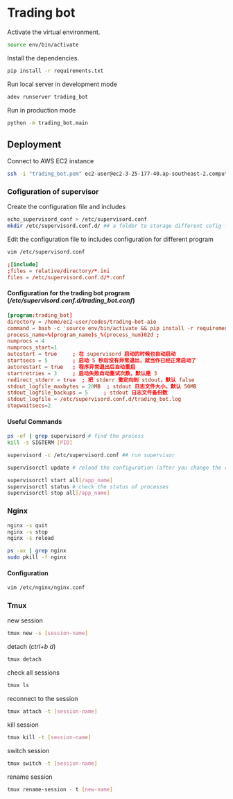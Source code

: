 # Trading bot

Activate the virtual environment.
```sh
source env/bin/activate
```

Install the dependencies.
```sh
pip install -r requirements.txt
```

Run local server in development mode
```sh
adev runserver trading_bot
```
Run in production mode
```sh
python -m trading_bot.main
```
## Deployment

Connect to AWS EC2 instance
```sh
ssh -i "trading_bot.pem" ec2-user@ec2-3-25-177-40.ap-southeast-2.compute.amazonaws.com
```

### Cofiguration of **supervisor**
Create the configuration file and includes 
```sh
echo_supervisord_conf > /etc/supervisord.conf
mkdir /etc/supervisord.conf.d/ ## a folder to storage different cofig files

```
Edit the configuration file to includes configuration for different program
```sh
vim /etc/supervisord.conf
```
```conf
;[include]
;files = relative/directory/*.ini
files = /etc/supervisord.conf.d/*.conf
```
#### Configuration for the trading bot program (*/etc/supervisord.conf.d/trading_bot.conf*)
```conf
[program:trading_bot]
directory = /home/ec2-user/codes/trading-bot-aio
command = bash -c 'source env/bin/activate && pip install -r requirements.txt && python -m trading_bot.main'; 启动命>令
process_name=%(program_name)s_%(process_num)02d ;
numprocs = 4
numprocs_start=1
autostart = true     ; 在 supervisord 启动的时候也自动启动
startsecs = 5        ; 启动 5 秒后没有异常退出，就当作已经正常启动了
autorestart = true   ; 程序异常退出后自动重启
startretries = 3     ; 启动失败自动重试次数，默认是 3
redirect_stderr = true  ; 把 stderr 重定向到 stdout，默认 false
stdout_logfile_maxbytes = 20MB  ; stdout 日志文件大小，默认 50MB
stdout_logfile_backups = 5     ; stdout 日志文件备份数
stdout_logfile = /etc/supervisord.conf.d/trading_bot.log
stopwaitsecs=2
```
#### Useful Commands
```sh
ps -ef | grep supervisord # find the process
kill -s SIGTERM [PID]
```

```sh
supervisord -c /etc/supervisord.conf ## run supervisor

supervisorctl update # reload the configuration (after you change the configuration)

supervisorctl start all[/app_name]
supervisorctl status # check the status of processes
supervisorctl stop all[/app_name]

```
### Nginx
```sh
nginx -s quit
nginx -s stop
nginx -s reload

ps -ax | grep nginx
sudo pkill -f nginx
```
#### Configuration
```sh
vim /etc/nginx/nginx.conf
```
### Tmux

new session
```sh
tmux new -s [session-name]
```

detach (*ctrl+b d*)
```sh
tmux detach
```
check all sessions
```sh
tmux ls
```
reconnect to the session
```sh
tmux attach -t [session-name]
```
kill session
```sh
tmux kill -t [session-name]
```
switch session
```sh
tmux switch -t [session-name]
```
rename session
```sh
tmux rename-session - t [new-name]
```

